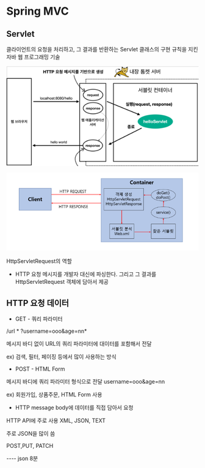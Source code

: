 # Spring MVC

## Servlet
클라이언트의 요청을 처리하고, 그 결과를 반환하는
Servlet 클래스의 구현 규칙을 지킨 자바 웹 프로그래밍 기술

![img.png](img.png)

![img_1.png](img_1.png)

HttpServletRequest의 역할
- HTTP 요청 메시지를 개발자 대신에 파싱한다. 그리고 그 결과를 HttpServletRequest 객체에 담아서 제공

## HTTP 요청 데이터

- GET - 쿼리 파라미터

/url * ?username=ooo&age=nn*

메시지 바디 없이 URL의 쿼리 파라미터에 대이터를 포함해서 전달

ex) 검색, 필터, 페이징 등에서 많이 사용하는 방식

- POST - HTML Form

메시지 바디에 쿼리 파라미터 형식으로 전달 username=ooo&age=nn

ex) 회원가입, 상품주문, HTML Form 사용

- HTTP message body에 데이터를 직접 담아서 요청

HTTP API에 주로 사용 XML, JSON, TEXT

주로 JSON을 많이 씀

POST,PUT, PATCH

---- json 8분